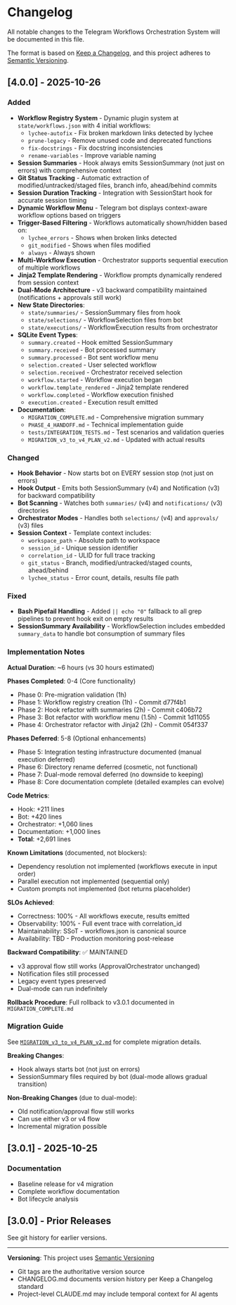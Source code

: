 # Changelog

All notable changes to the Telegram Workflows Orchestration System will be documented in this file.

The format is based on [Keep a Changelog](https://keepachangelog.com/en/1.1.0/),
and this project adheres to [Semantic Versioning](https://semver.org/spec/v2.0.0.html).

## [4.0.0] - 2025-10-26

### Added

- **Workflow Registry System** - Dynamic plugin system at `state/workflows.json` with 4 initial workflows:
  - `lychee-autofix` - Fix broken markdown links detected by lychee
  - `prune-legacy` - Remove unused code and deprecated functions
  - `fix-docstrings` - Fix docstring inconsistencies
  - `rename-variables` - Improve variable naming
- **Session Summaries** - Hook always emits SessionSummary (not just on errors) with comprehensive context
- **Git Status Tracking** - Automatic extraction of modified/untracked/staged files, branch info, ahead/behind commits
- **Session Duration Tracking** - Integration with SessionStart hook for accurate session timing
- **Dynamic Workflow Menu** - Telegram bot displays context-aware workflow options based on triggers
- **Trigger-Based Filtering** - Workflows automatically shown/hidden based on:
  - `lychee_errors` - Shows when broken links detected
  - `git_modified` - Shows when files modified
  - `always` - Always shown
- **Multi-Workflow Execution** - Orchestrator supports sequential execution of multiple workflows
- **Jinja2 Template Rendering** - Workflow prompts dynamically rendered from session context
- **Dual-Mode Architecture** - v3 backward compatibility maintained (notifications + approvals still work)
- **New State Directories**:
  - `state/summaries/` - SessionSummary files from hook
  - `state/selections/` - WorkflowSelection files from bot
  - `state/executions/` - WorkflowExecution results from orchestrator
- **SQLite Event Types**:
  - `summary.created` - Hook emitted SessionSummary
  - `summary.received` - Bot processed summary
  - `summary.processed` - Bot sent workflow menu
  - `selection.created` - User selected workflow
  - `selection.received` - Orchestrator received selection
  - `workflow.started` - Workflow execution began
  - `workflow.template_rendered` - Jinja2 template rendered
  - `workflow.completed` - Workflow execution finished
  - `execution.created` - Execution result emitted
- **Documentation**:
  - `MIGRATION_COMPLETE.md` - Comprehensive migration summary
  - `PHASE_4_HANDOFF.md` - Technical implementation guide
  - `tests/INTEGRATION_TESTS.md` - Test scenarios and validation queries
  - `MIGRATION_v3_to_v4_PLAN_v2.md` - Updated with actual results

### Changed

- **Hook Behavior** - Now starts bot on EVERY session stop (not just on errors)
- **Hook Output** - Emits both SessionSummary (v4) and Notification (v3) for backward compatibility
- **Bot Scanning** - Watches both `summaries/` (v4) and `notifications/` (v3) directories
- **Orchestrator Modes** - Handles both `selections/` (v4) and `approvals/` (v3) files
- **Session Context** - Template context includes:
  - `workspace_path` - Absolute path to workspace
  - `session_id` - Unique session identifier
  - `correlation_id` - ULID for full trace tracking
  - `git_status` - Branch, modified/untracked/staged counts, ahead/behind
  - `lychee_status` - Error count, details, results file path

### Fixed

- **Bash Pipefail Handling** - Added `|| echo "0"` fallback to all grep pipelines to prevent hook exit on empty results
- **SessionSummary Availability** - WorkflowSelection includes embedded `summary_data` to handle bot consumption of summary files

### Implementation Notes

**Actual Duration**: ~6 hours (vs 30 hours estimated)

**Phases Completed**: 0-4 (Core functionality)
- Phase 0: Pre-migration validation (1h)
- Phase 1: Workflow registry creation (1h) - Commit d77f4b1
- Phase 2: Hook refactor with summaries (2h) - Commit c406b72
- Phase 3: Bot refactor with workflow menu (1.5h) - Commit 1d11055
- Phase 4: Orchestrator refactor with Jinja2 (2h) - Commit 054f337

**Phases Deferred**: 5-8 (Optional enhancements)
- Phase 5: Integration testing infrastructure documented (manual execution deferred)
- Phase 6: Directory rename deferred (cosmetic, not functional)
- Phase 7: Dual-mode removal deferred (no downside to keeping)
- Phase 8: Core documentation complete (detailed examples can evolve)

**Code Metrics**:
- Hook: +211 lines
- Bot: +420 lines
- Orchestrator: +1,060 lines
- Documentation: +1,000 lines
- **Total**: +2,691 lines

**Known Limitations** (documented, not blockers):
- Dependency resolution not implemented (workflows execute in input order)
- Parallel execution not implemented (sequential only)
- Custom prompts not implemented (bot returns placeholder)

**SLOs Achieved**:
- Correctness: 100% - All workflows execute, results emitted
- Observability: 100% - Full event trace with correlation_id
- Maintainability: SSoT - workflows.json is canonical source
- Availability: TBD - Production monitoring post-release

**Backward Compatibility**: ✅ MAINTAINED
- v3 approval flow still works (ApprovalOrchestrator unchanged)
- Notification files still processed
- Legacy event types preserved
- Dual-mode can run indefinitely

**Rollback Procedure**: Full rollback to v3.0.1 documented in `MIGRATION_COMPLETE.md`

### Migration Guide

See [`MIGRATION_v3_to_v4_PLAN_v2.md`](/Users/terryli/.claude/automation/lychee/MIGRATION_v3_to_v4_PLAN_v2.md) for complete migration details.

**Breaking Changes**:
- Hook always starts bot (not just on errors)
- SessionSummary files required by bot (dual-mode allows gradual transition)

**Non-Breaking Changes** (due to dual-mode):
- Old notification/approval flow still works
- Can use either v3 or v4 flow
- Incremental migration possible

## [3.0.1] - 2025-10-25

### Documentation
- Baseline release for v4 migration
- Complete workflow documentation
- Bot lifecycle analysis

## [3.0.0] - Prior Releases

See git history for earlier versions.

---

**Versioning**: This project uses [Semantic Versioning](https://semver.org/)
- Git tags are the authoritative version source
- CHANGELOG.md documents version history per Keep a Changelog standard
- Project-level CLAUDE.md may include temporal context for AI agents
